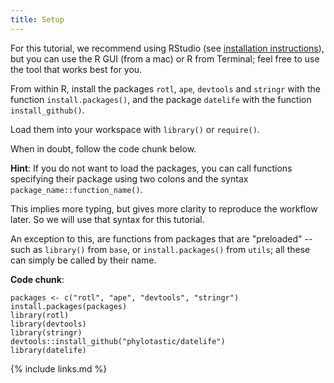 ```yaml
---
title: Setup
---
```


For this tutorial, we recommend using RStudio (see [installation instructions](https://opentreeoflife.github.io/SSBworkshop/#setup)), but you can use the R GUI (from a mac) or R from Terminal; feel free to use the tool that works best for you.

From within R, install the packages `rotl`, `ape`, `devtools` and `stringr` with the function `install.packages()`,
and the package `datelife` with the function `install_github()`.

Load them into your workspace with `library()` or `require()`.

When in doubt, follow the code chunk below.

**Hint**:
If you do not want to load the packages, you can call functions specifying their package using two colons and the syntax `package_name::function_name()`.

This implies more typing, but gives more clarity to reproduce the workflow later. So we will use that syntax for this tutorial.

An exception to this, are functions from packages that are "preloaded" --such as `library()` from `base`, or `install.packages()` from `utils`; all these can simply be called by their name.

**Code chunk**:

```{r}
packages <- c("rotl", "ape", "devtools", "stringr")
install.packages(packages)
library(rotl)
library(devtools)
library(stringr)
devtools::install_github("phylotastic/datelife")
library(datelife)
```
{% include links.md %}
